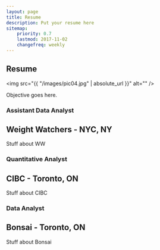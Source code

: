 ```yaml
---
layout: page
title: Resume
description: Put your resume here
sitemap:
    priority: 0.7
    lastmod: 2017-11-02
    changefreq: weekly
---
```

## Resume

<span class="image left"><img src="{{ "/images/pic04.jpg" | absolute_url }}" alt="" /></span>

Objective goes here.

### Assistant Data Analyst 
## Weight Watchers - NYC, NY
<div class="box">
  <p>
  Stuff about WW
  </p>
</div>

### Quantitative Analyst
## CIBC - Toronto, ON
<div class="box">
  <p>
  Stuff about CIBC
  </p>
</div>

### Data Analyst
## Bonsai - Toronto, ON
<div class="box">
  <p>
  Stuff about Bonsai
  </p>
</div>